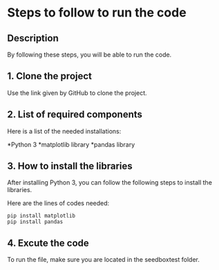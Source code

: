 # Steps to follow to run the code

## Description

By following these steps, you will be able to run the code.

## 1. Clone the project

Use the link given by GitHub to clone the project.

## 2. List of required components

Here is a list of the needed installations:

*Python 3
*matplotlib library
*pandas library

## 3. How to install the libraries

After installing Python 3, you can follow the following steps to install the libraries.

Here are the lines of codes needed:
```
pip install matplotlib
pip install pandas
```

## 4. Excute the code

To run the file, make sure you are located in the seedboxtest folder.